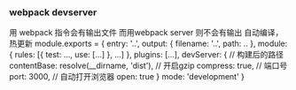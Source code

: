 ### webpack devserver
用 webpack 指令会有输出文件
而用webpack server 则不会有输出
自动编译， 热更新
module.exports = {
    entry: '..',
    output: {
        filename: '..',
        path: ..
    },
    module:{
        rules: [{
            test: ...,
            use: [...]
        }, ...]
    },
    plugins: [...],
    devServer: {
        // 构建后的路径
        contentBase: resolve(__dirname, 'dist'),
        // 开启gzip
        compress: true,
        // 端口号
        port: 3000,
        // 自动打开浏览器
        open: true
    }
    mode: 'development'
}

